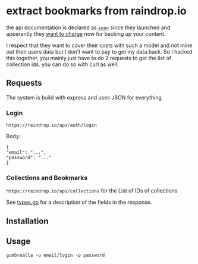 # extract bookmarks from raindrop.io

the api documentation is declared as [`soon`](https://raindrop.io/pages/dev) since they launched and apperantly they [want to charge](https://raindrop.io/static/love) now for backing up your content.

I respect that they want to cover their costs with such a model and not mine out their users data but I don't want to pay to get my data back. So I hacked this together, you mainly just have to do 2 requests to get the list of collection ids. you can do so with curl as well.


## Requests

The system is build with express and uses JSON for everything

### Login
`https://raindrop.io/api/auth/login` 

Body:
```
{
"email": "...",
"password": "..."
}
```

### Collections and Bookmarks
`https://raindrop.io/api/collections` for the List of IDs of collections

See [types.go](https://github.com/cryptix/gombrella/blob/master/types.go) for a description of the fields in the response.

## Installation

## Usage
```
gumbrealla -u email/login -p password
```